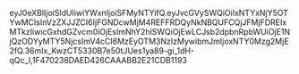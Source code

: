 eyJ0eXBlIjoiSldUIiwiYWxnIjoiSFMyNTYifQ.eyJvcGVySWQiOiIxNTYxNjY5OTYwMCIsInVzZXJJZCI6IjFGNDcwMjM4REFFRDQyNkNBQUFCQjJFMjFDREIxMTkzIiwicGxhdGZvcm0iOjEsImNhY2hlSWQiOjEwLCJsb2dpbnRpbWUiOjE1NjQzODYyMTY5NjcsImV4cCI6MzEyOTM3NzIzMywibmJmIjoxNTY0Mzg2MjE2fQ.36mIx_KwzCT5330B7e50tJUes1ya89-gi_1dH-qQc_I,1F470238DAED426CAAABB2E21CDB1193